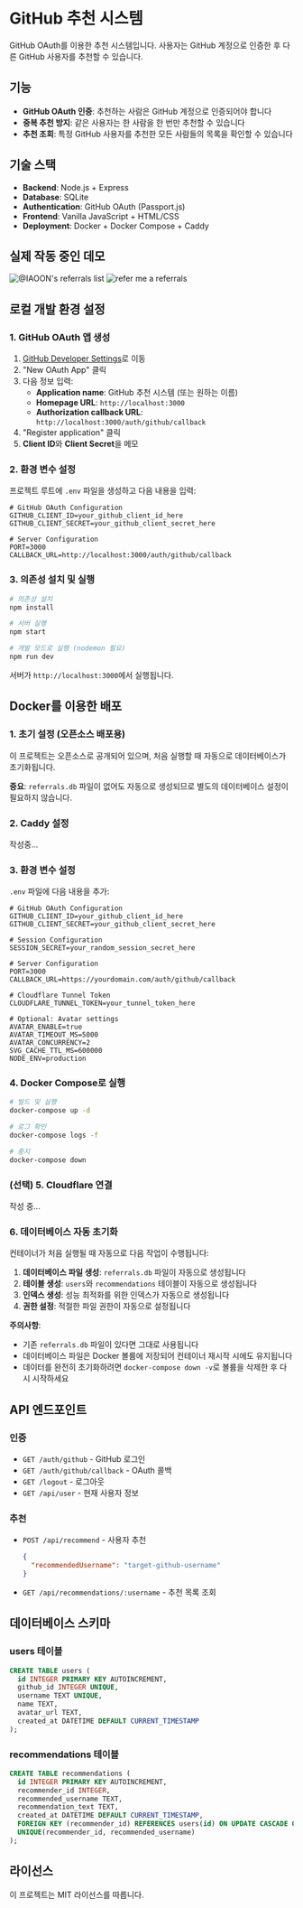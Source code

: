 # GitHub 추천 시스템

GitHub OAuth를 이용한 추천 시스템입니다. 사용자는 GitHub 계정으로 인증한 후 다른 GitHub 사용자를 추천할 수 있습니다.

## 기능

- **GitHub OAuth 인증**: 추천하는 사람은 GitHub 계정으로 인증되어야 합니다
- **중복 추천 방지**: 같은 사용자는 한 사람을 한 번만 추천할 수 있습니다
- **추천 조회**: 특정 GitHub 사용자를 추천한 모든 사람들의 목록을 확인할 수 있습니다

## 기술 스택

- **Backend**: Node.js + Express
- **Database**: SQLite
- **Authentication**: GitHub OAuth (Passport.js)
- **Frontend**: Vanilla JavaScript + HTML/CSS
- **Deployment**: Docker + Docker Compose + Caddy

## 실제 작동 중인 데모

![@IAOON's referrals list](https://referral.akaiaoon.dev/u/IAOON)
![refer me a referrals](https://referral.akaiaoon.dev/t/IAOON) 

## 로컬 개발 환경 설정

### 1. GitHub OAuth 앱 생성

1. [GitHub Developer Settings](https://github.com/settings/developers)로 이동
2. "New OAuth App" 클릭
3. 다음 정보 입력:
   - **Application name**: GitHub 추천 시스템 (또는 원하는 이름)
   - **Homepage URL**: `http://localhost:3000`
   - **Authorization callback URL**: `http://localhost:3000/auth/github/callback`
4. "Register application" 클릭
5. **Client ID**와 **Client Secret**을 메모

### 2. 환경 변수 설정

프로젝트 루트에 `.env` 파일을 생성하고 다음 내용을 입력:

```env
# GitHub OAuth Configuration
GITHUB_CLIENT_ID=your_github_client_id_here
GITHUB_CLIENT_SECRET=your_github_client_secret_here

# Server Configuration
PORT=3000
CALLBACK_URL=http://localhost:3000/auth/github/callback
```

### 3. 의존성 설치 및 실행

```bash
# 의존성 설치
npm install

# 서버 실행
npm start

# 개발 모드로 실행 (nodemon 필요)
npm run dev
```

서버가 `http://localhost:3000`에서 실행됩니다.

## Docker를 이용한 배포

### 1. 초기 설정 (오픈소스 배포용)

이 프로젝트는 오픈소스로 공개되어 있으며, 처음 실행할 때 자동으로 데이터베이스가 초기화됩니다.

**중요**: `referrals.db` 파일이 없어도 자동으로 생성되므로 별도의 데이터베이스 설정이 필요하지 않습니다.

### 2. Caddy 설정

작성중...

### 3. 환경 변수 설정

`.env` 파일에 다음 내용을 추가:

```env
# GitHub OAuth Configuration
GITHUB_CLIENT_ID=your_github_client_id_here
GITHUB_CLIENT_SECRET=your_github_client_secret_here

# Session Configuration
SESSION_SECRET=your_random_session_secret_here

# Server Configuration
PORT=3000
CALLBACK_URL=https://yourdomain.com/auth/github/callback

# Cloudflare Tunnel Token
CLOUDFLARE_TUNNEL_TOKEN=your_tunnel_token_here

# Optional: Avatar settings
AVATAR_ENABLE=true
AVATAR_TIMEOUT_MS=5000
AVATAR_CONCURRENCY=2
SVG_CACHE_TTL_MS=600000
NODE_ENV=production
```

### 4. Docker Compose로 실행

```bash
# 빌드 및 실행
docker-compose up -d

# 로그 확인
docker-compose logs -f

# 중지
docker-compose down
```

### (선택) 5. Cloudflare 연결

작성 중...

### 6. 데이터베이스 자동 초기화

컨테이너가 처음 실행될 때 자동으로 다음 작업이 수행됩니다:

1. **데이터베이스 파일 생성**: `referrals.db` 파일이 자동으로 생성됩니다
2. **테이블 생성**: `users`와 `recommendations` 테이블이 자동으로 생성됩니다
3. **인덱스 생성**: 성능 최적화를 위한 인덱스가 자동으로 생성됩니다
4. **권한 설정**: 적절한 파일 권한이 자동으로 설정됩니다

**주의사항**:
- 기존 `referrals.db` 파일이 있다면 그대로 사용됩니다
- 데이터베이스 파일은 Docker 볼륨에 저장되어 컨테이너 재시작 시에도 유지됩니다
- 데이터를 완전히 초기화하려면 `docker-compose down -v`로 볼륨을 삭제한 후 다시 시작하세요

## API 엔드포인트

### 인증
- `GET /auth/github` - GitHub 로그인
- `GET /auth/github/callback` - OAuth 콜백
- `GET /logout` - 로그아웃
- `GET /api/user` - 현재 사용자 정보

### 추천
- `POST /api/recommend` - 사용자 추천
  ```json
  {
    "recommendedUsername": "target-github-username"
  }
  ```
- `GET /api/recommendations/:username` - 추천 목록 조회

## 데이터베이스 스키마

### users 테이블
```sql
CREATE TABLE users (
  id INTEGER PRIMARY KEY AUTOINCREMENT,
  github_id INTEGER UNIQUE,
  username TEXT UNIQUE,
  name TEXT,
  avatar_url TEXT,
  created_at DATETIME DEFAULT CURRENT_TIMESTAMP
);
```

### recommendations 테이블
```sql
CREATE TABLE recommendations (
  id INTEGER PRIMARY KEY AUTOINCREMENT,
  recommender_id INTEGER,
  recommended_username TEXT,
  recommendation_text TEXT,
  created_at DATETIME DEFAULT CURRENT_TIMESTAMP,
  FOREIGN KEY (recommender_id) REFERENCES users(id) ON UPDATE CASCADE ON DELETE CASCADE,
  UNIQUE(recommender_id, recommended_username)
);
```

## 라이선스

이 프로젝트는 MIT 라이선스를 따릅니다.

